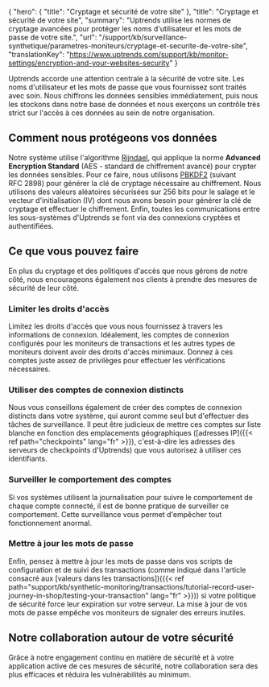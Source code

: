 {
"hero": {
"title": "Cryptage et sécurité de votre site"
},
"title": "Cryptage et sécurité de votre site",
"summary": "Uptrends utilise les normes de cryptage avancées pour protéger les noms d'utilisateur et les mots de passe de votre site.",
"url": "/support/kb/surveillance-synthetique/parametres-moniteurs/cryptage-et-securite-de-votre-site",
"translationKey": "https://www.uptrends.com/support/kb/monitor-settings/encryption-and-your-websites-security"
}

Uptrends accorde une attention centrale à la sécurité de votre site. Les noms d'utilisateur et les mots de passe que vous fournissez sont traités avec soin. Nous chiffrons les données sensibles immédiatement, puis nous les stockons dans notre base de données et nous exerçons un contrôle très strict sur l'accès à ces données au sein de notre organisation.

## Comment nous protégeons vos données

Notre système utilise l'algorithme [Rijndael](https://en.wikipedia.org/wiki/Advanced_Encryption_Standard), qui applique la norme **Advanced Encryption Standard** (AES - standard de chiffrement avancé) pour crypter les données sensibles. Pour ce faire, nous utilisons [PBKDF2](https://en.wikipedia.org/wiki/PBKDF2) (suivant RFC 2898) pour générer la clé de cryptage nécessaire au chiffrement. Nous utilisons des valeurs aléatoires sécurisées sur 256 bits pour le salage et le vecteur d'initialisation (IV) dont nous avons besoin pour générer la clé de cryptage et effectuer le chiffrement. Enfin, toutes les communications entre les sous-systèmes d'Uptrends se font via des connexions cryptées et authentifiées.

## Ce que vous pouvez faire

En plus du cryptage et des politiques d'accès que nous gérons de notre côté, nous encourageons également nos clients à prendre des mesures de sécurité de leur côté.

### Limiter les droits d'accès

Limitez les droits d'accès que vous nous fournissez à travers les informations de connexion. Idéalement, les comptes de connexion configurés pour les moniteurs de transactions et les autres types de moniteurs doivent avoir des droits d'accès minimaux. Donnez à ces comptes juste assez de privilèges pour effectuer les vérifications nécessaires.

### Utiliser des comptes de connexion distincts

Nous vous conseillons également de créer des comptes de connexion distincts dans votre système, qui auront comme seul but d'effectuer des tâches de surveillance. Il peut être judicieux de mettre ces comptes sur liste blanche en fonction des emplacements géographiques ([adresses IP]({{< ref path="checkpoints" lang="fr" >}}), c'est-à-dire les adresses des serveurs de checkpoints d'Uptrends) que vous autorisez à utiliser ces identifiants.

### Surveiller le comportement des comptes

Si vos systèmes utilisent la journalisation pour suivre le comportement de chaque compte connecté, il est de bonne pratique de surveiller ce comportement. Cette surveillance vous permet d'empêcher tout fonctionnement anormal.

### Mettre à jour les mots de passe

Enfin, pensez à mettre à jour les mots de passe dans vos scripts de configuration et de suivi des transactions (comme indiqué dans l'article consacré aux [valeurs dans les transactions])({{< ref path="support/kb/synthetic-monitoring/transactions/tutorial-record-user-journey-in-shop/testing-your-transaction" lang="fr" >}})) si votre politique de sécurité force leur expiration sur votre serveur. La mise à jour de vos mots de passe empêche vos moniteurs de signaler des erreurs inutiles.

## Notre collaboration autour de votre sécurité

Grâce à notre engagement continu en matière de sécurité et à votre application active de ces mesures de sécurité, notre collaboration sera des plus efficaces et réduira les vulnérabilités au minimum.
